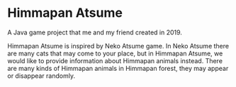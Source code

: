 # Himmapan Atsume
A Java game project that me and my friend created in 2019.

Himmapan Atsume is inspired by Neko Atsume game. In Neko Atsume there are many cats that may come to your place, but in Himmapan Atsume, we would like to provide information about Himmapan animals instead. There are many kinds of Himmapan animals in Himmapan forest, they may appear or disappear randomly.

